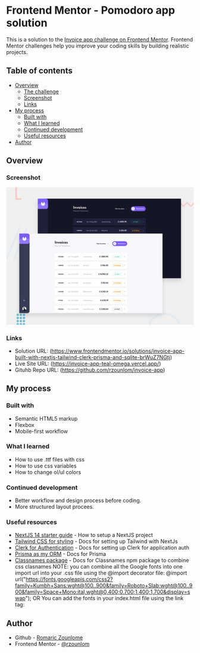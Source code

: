 # Frontend Mentor - Pomodoro app solution

This is a solution to the [Invoice app challenge on Frontend Mentor](https://www.frontendmentor.io/challenges/invoice-app-i7KaLTQjl). Frontend Mentor challenges help you improve your coding skills by building realistic projects.

## Table of contents

- [Overview](#overview)
  - [The challenge](#the-challenge)
  - [Screenshot](#screenshot)
  - [Links](#links)
- [My process](#my-process)
  - [Built with](#built-with)
  - [What I learned](#what-i-learned)
  - [Continued development](#continued-development)
  - [Useful resources](#useful-resources)
- [Author](#author)

## Overview

### Screenshot

![](/public/preview.jpg)

### Links

- Solution URL: (https://www.frontendmentor.io/solutions/invoice-app-built-with-nextjs-tailwind-clerk-prisma-and-sqlite-brWuZ7NGtj)
- Live Site URL: (https://invoice-app-teal-omega.vercel.app/)
- Gituhb Repo URL: (https://github.com/rzounlom/invoice-app)

## My process

### Built with

- Semantic HTML5 markup
- Flexbox
- Mobile-first workflow

### What I learned

- How to use .ttf files with css
- How to use css variables
- How to change ol/ul colors

### Continued development

- Better workflow and design process before coding.
- More structured layout procees.

### Useful resources

- [NextJS 14 starter guide](https://nextjs.org/docs) - How to setup a NextJS project
- [Tailwind CSS for styling](https://clerk.com/) - Docs for setting up Tailwind with NextJs
- [Clerk for Authentication](https://clerk.com/) - Docs for setting up Clerk for application auth
- [Prisma as my ORM](https://www.prisma.io/docs/getting-started) - Docs for Prisma
- [Classnames package](https://www.npmjs.com/package/classnames) - Docs for Classnames npm package to combine css clasnames
NOTE: you can combine all the Google fonts into one import url into your .css file using the @import decorator file: @import url("https://fonts.googleapis.com/css2?family=Kumbh+Sans:wght@100..900&family=Roboto+Slab:wght@100..900&family=Space+Mono:ital,wght@0,400;0,700;1,400;1,700&display=swap");
OR You can add the fonts in your index.html file using the link tag:
<link href="https://fonts.googleapis.com/css2?family=Kumbh+Sans:wght@100..900&family=Roboto+Slab:wght@100..900&family=Space+Mono:ital,wght@0,400;0,700;1,400;1,700&display=swap" rel="stylesheet">

## Author

- Github - [Romaric Zounlome](https://github.com/rzounlom)
- Frontend Mentor - [@rzounlom](https://www.frontendmentor.io/profile/rzounlom)
